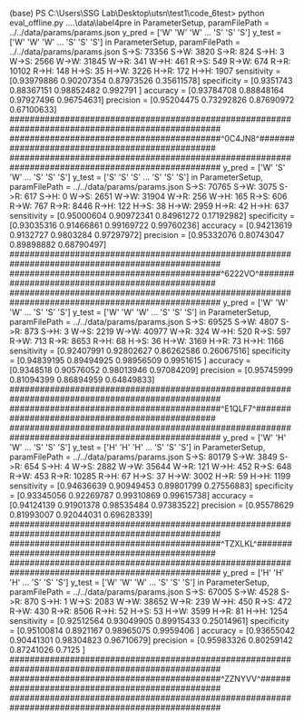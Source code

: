 (base) PS C:\Users\SSG Lab\Desktop\utsn\test1\code\_6test> python eval_offline.py ..\..\data\label4pre
in ParameterSetup, paramFilePath = ../../data/params/params.json
y_pred = ['W' 'W' 'W' ... 'S' 'S' 'S']
y_test = ['W' 'W' 'W' ... 'S' 'S' 'S']
in ParameterSetup, paramFilePath = ../../data/params/params.json
  S->S: 73356     S->W: 3820      S->R: 824       S->H: 3
  W->S: 2566      W->W: 31845     W->R: 341       W->H: 461
  R->S: 549       R->W: 674       R->R: 10102     R->H: 148
  H->S: 35        H->W: 3226      H->R: 172       H->H: 1907
sensitivity = [0.93979886 0.90207354 0.87973526 0.35611578]
specificity = [0.9351743  0.88367151 0.98852482 0.992791  ]
accuracy = [0.93784708 0.88848164 0.97927496 0.96754631]
precision = [0.95204475 0.73292826 0.87690972 0.67100633]
##################################################################################################
##########################################^0C4JN8^################################################
##################################################################################################
y_pred = ['W' 'S' 'W' ... 'S' 'S' 'S']
y_test = ['S' 'S' 'S' ... 'S' 'S' 'S']
in ParameterSetup, paramFilePath = ../../data/params/params.json
  S->S: 70765     S->W: 3075      S->R: 617       S->H: 0
  W->S: 2651      W->W: 31904     W->R: 256       W->H: 165
  R->S: 606       R->W: 767       R->R: 8446      R->H: 122
  H->S: 38        H->W: 2959      H->R: 42        H->H: 637
sensitivity = [0.95000604 0.90972341 0.84961272 0.17192982]
specificity = [0.93035316 0.91466861 0.99169722 0.99760236]
accuracy = [0.94213619 0.9132727  0.9803284  0.97297972]
precision = [0.95332076 0.80743047 0.89898882 0.68790497]
##################################################################################################
##########################################^6222VO^################################################
##################################################################################################
y_pred = ['W' 'W' 'W' ... 'S' 'S' 'S']
y_test = ['W' 'W' 'W' ... 'S' 'S' 'S']
in ParameterSetup, paramFilePath = ../../data/params/params.json
  S->S: 69525     S->W: 4807      S->R: 873       S->H: 3
  W->S: 2219      W->W: 40977     W->R: 324       W->H: 520
  R->S: 597       R->W: 713       R->R: 8653      R->H: 68
  H->S: 36        H->W: 3169      H->R: 73        H->H: 1166
sensitivity = [0.92407991 0.92802627 0.86262586 0.26067516]
specificity = [0.94839195 0.89494925 0.98956509 0.9951615 ]
accuracy = [0.9348518  0.90576052 0.98013946 0.97084209]
precision = [0.95745999 0.81094399 0.86894959 0.64849833]
##################################################################################################
##########################################^E1QLF7^################################################
##################################################################################################
y_pred = ['W' 'H' 'W' ... 'S' 'S' 'S']
y_test = ['H' 'H' 'H' ... 'S' 'S' 'S']
in ParameterSetup, paramFilePath = ../../data/params/params.json
  S->S: 80179     S->W: 3849      S->R: 654       S->H: 4
  W->S: 2882      W->W: 35644     W->R: 121       W->H: 452
  R->S: 648       R->W: 453       R->R: 10285     R->H: 67
  H->S: 37        H->W: 3002      H->R: 59        H->H: 1199
sensitivity = [0.94636639 0.90949453 0.89801799 0.27556883]
specificity = [0.93345056 0.92269787 0.99310869 0.99615738]
accuracy = [0.94124139 0.91901378 0.98535484 0.97383522]
precision = [0.95578629 0.81993007 0.92044031 0.69628339]
##################################################################################################
##########################################^TZXLKL^################################################
##################################################################################################
y_pred = ['H' 'H' 'H' ... 'S' 'S' 'S']
y_test = ['W' 'W' 'W' ... 'S' 'S' 'S']
in ParameterSetup, paramFilePath = ../../data/params/params.json
  S->S: 67005     S->W: 4528      S->R: 870       S->H: 1
  W->S: 2083      W->W: 38652     W->R: 239       W->H: 450
  R->S: 472       R->W: 430       R->R: 8506      R->H: 52
  H->S: 53        H->W: 3599      H->R: 81        H->H: 1254
sensitivity = [0.92512564 0.93049905 0.89915433 0.25014961]
specificity = [0.95100814 0.8921167  0.98965075 0.9959406 ]
accuracy = [0.93655042 0.90441301 0.98304823 0.96710679]
precision = [0.95983326 0.80259142 0.87241026 0.7125    ]
##################################################################################################
##########################################^ZZNYVV^################################################
##################################################################################################